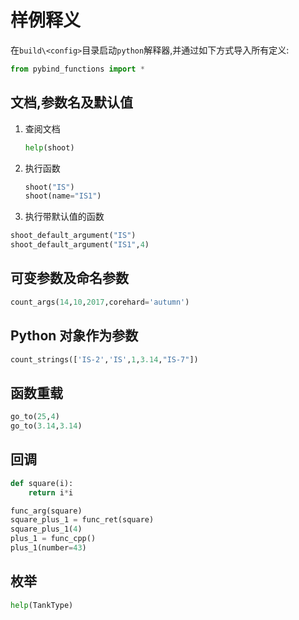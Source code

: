 # 样例释义

在`build\<config>`目录启动`python`解释器,并通过如下方式导入所有定义:

```python
from pybind_functions import *
```

## 文档,参数名及默认值

1. 查阅文档

   ```python
   help(shoot)
   ```

2. 执行函数

   ```python
   shoot("IS")
   shoot(name="IS1")
   ```

3. 执行带默认值的函数

```python
shoot_default_argument("IS")
shoot_default_argument("IS1",4)
```

## 可变参数及命名参数

```python
count_args(14,10,2017,corehard='autumn')
```

## Python 对象作为参数

```python
count_strings(['IS-2','IS',1,3.14,"IS-7"])
```

## 函数重载

```python
go_to(25,4)
go_to(3.14,3.14)
```

## 回调

```python
def square(i):
    return i*i

func_arg(square)
square_plus_1 = func_ret(square)
square_plus_1(4)
plus_1 = func_cpp()
plus_1(number=43)
```

## 枚举

```python
help(TankType)
```
